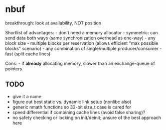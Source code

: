 # nbuf

breakthrough: look at availability, NOT position

Shortlist of advantages:
	- don't need a memory allocator
	- symmetric: can send data both ways (same synchronization overhead as one-way)
	- any block size
	- multiple blocks per reservation (allows efficient "max possible blocks" scenario)
	- any combination of single/multiple producer/consumer
	- fast (split cache lines)

Cons:
	- if **already** allocating memory, slower than an exchange-queue of pointers

## TODO

- give it a name
- figure out best static vs. dynamic link setup (nonlibc also)
- generic nmath functions so 32-bit size_t case is cared for
- speed differential if combining cache lines (avoid false sharing)?
- no safety checking or locking on init/deinit; unsure of the best approach here
